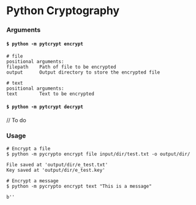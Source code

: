 # Python Cryptography

### Arguments

#### `$ python -m pytcrypt encrypt`

```
# file
positional arguments:
filepath    Path of file to be encrypted
output      Output directory to store the encrypted file

# text
positional arguments:
text        Text to be encrypted
```

#### `$ python -m pytcrypt decrypt`

// To do

### Usage

```shell
# Encrypt a file
$ python -m pycrypto encrypt file input/dir/test.txt -o output/dir/

File saved at 'output/dir/e_test.txt'
Key saved at 'output/dir/e_test.key'
```

```shell
# Encrypt a message
$ python -m pycrypto encrypt text "This is a message"

b''
```
